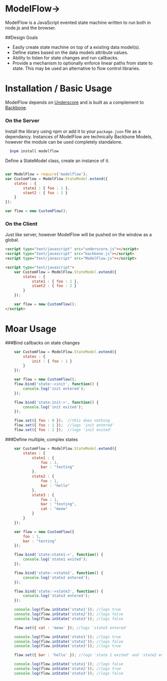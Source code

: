ModelFlow->
=======

ModelFlow is a JavaScript evented state machine written to run both in node.js and the browser. 

##Design Goals
- Easily create state machine on top of a existing data model(s).
- Define states based on the data models attribute values.  
- Ability to listen for state changes and run callbacks. 
- Provide a mechanism to optionally enforce linear paths from state to state.  This may be used an alternative to flow control libraries.  

Installation / Basic Usage
=======
ModelFlow depends on [Underscore](https://github.com/documentcloud/underscore) and is built as a complement to  [Backbone](https://github.com/documentcloud/backbone).  

### On the Server

Install the library using npm or add it to your `package.json` file as a dependancy. Instances of ModelFlow are technically Backbone Models, however the module can be used completely standalone.

``` bash
  $npm install modelflow
```

Define a StateModel class, create an instance of it.  

``` js

var ModelFlow = require('modelflow');
var CustomFlow = ModelFlow.StateModel.extend({
    states : {
        state1 : { foo : 1 },
        staet2 : { foo : 2 }
    }
});

var flow = new CustomFlow();

```

### On the Client

Just like server, however ModelFlow will be pushed on the window as a global.


``` html
<script type="text/javascript" src="underscore.js"></script>
<script type="text/javascript" src="backbone.js"></script>
<script type="text/javascript" src="ModelFlow.js"></script>

<script type="text/javascript">
	var CustomFlow = ModelFlow.StateModel.extend({
	    states : {
	        state1 : { foo : 1 },
	        staet2 : { foo : 2 }
	    }
	});

	var flow = new CustomFlow();
</script>

```


Moar Usage
=======

###Bind callbacks on state changes
``` js
	var CustomFlow = ModelFlow.StateModel.extend({
	    states : {
	        init : { foo : 1 }
	    }
	});

	var flow = new CustomFlow();
	flow.bind('state:->init', function() {
		console.log('init entered');
	});

	flow.bind('state:init->', function() {
		console.log('init exited');
	});

	flow.set({ foo : 0 });  //this does nothing
	flow.set({ foo : 1 });  //logs 'init entered' 
	flow.set({ foo : 2 });  //logs 'init exited'
```


###Define multiple, complex states
``` js
	var CustomFlow = ModelFlow.StateModel.extend({
	    states : {
	        state1 : { 
	        	foo : 1,
	        	bar : "testing"
	        },
	        state2 : { 
	        	foo : 1,
	        	bar : "hello"
	        },
	        state3 : {
	        	foo : 1,
	        	bar : "testing",
	        	cat : "meow"
	        }
	    }
	});

	var flow = new CustomFlow({
		foo : 1,
	    bar : "testing"
	});

	flow.bind('state:state1->', function() {
		console.log('state1 exited');
	});

	flow.bind('state:->state2', function() {
		console.log('state2 entered');
	});

	flow.bind('state:->state3', function() {
		console.log('state3 entered');
	});

	console.log(flow.inState('state1')); //logs true
	console.log(flow.inState('state2')); //logs false
	console.log(flow.inState('state3')); //logs false

	flow.set({ cat : 'meow' }); //logs 'state3 entered'

	console.log(flow.inState('state1')); //logs true
	console.log(flow.inState('state2')); //logs false
	console.log(flow.inState('state3')); //logs true

	flow.set({ bar : 'hello' }); //logs 'state 1 exited' and 'state2 entered'

	console.log(flow.inState('state1')); //logs false
	console.log(flow.inState('state2')); //logs true
	console.log(flow.inState('state3')); //logs false

```
